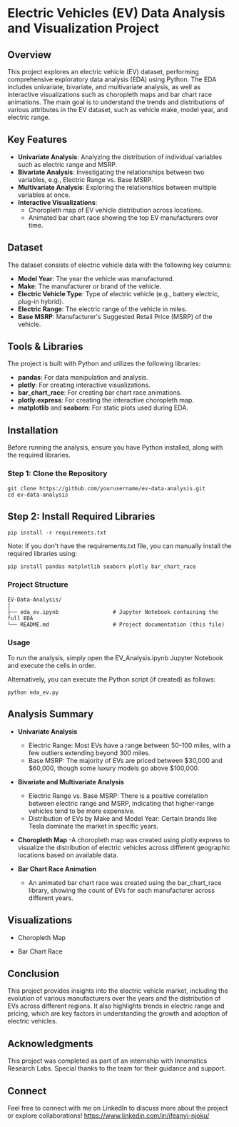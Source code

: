 # Electric Vehicles (EV) Data Analysis and Visualization Project

## Overview

This project explores an electric vehicle (EV) dataset, performing comprehensive exploratory data analysis (EDA) using Python. The EDA includes univariate, bivariate, and multivariate analysis, as well as interactive visualizations such as choropleth maps and bar chart race animations. The main goal is to understand the trends and distributions of various attributes in the EV dataset, such as vehicle make, model year, and electric range.

## Key Features

- **Univariate Analysis**: Analyzing the distribution of individual variables such as electric range and MSRP.
- **Bivariate Analysis**: Investigating the relationships between two variables, e.g., Electric Range vs. Base MSRP.
- **Multivariate Analysis**: Exploring the relationships between multiple variables at once.
- **Interactive Visualizations**:
  - Choropleth map of EV vehicle distribution across locations.
  - Animated bar chart race showing the top EV manufacturers over time.

## Dataset

The dataset consists of electric vehicle data with the following key columns:

- **Model Year**: The year the vehicle was manufactured.
- **Make**: The manufacturer or brand of the vehicle.
- **Electric Vehicle Type**: Type of electric vehicle (e.g., battery electric, plug-in hybrid).
- **Electric Range**: The electric range of the vehicle in miles.
- **Base MSRP**: Manufacturer's Suggested Retail Price (MSRP) of the vehicle.

## Tools & Libraries

The project is built with Python and utilizes the following libraries:

- **pandas**: For data manipulation and analysis.
- **plotly**: For creating interactive visualizations.
- **bar_chart_race**: For creating bar chart race animations.
- **plotly.express**: For creating the interactive choropleth map.
- **matplotlib** and **seaborn**: For static plots used during EDA.

## Installation

Before running the analysis, ensure you have Python installed, along with the required libraries.

### Step 1: Clone the Repository

  ```
  git clone https://github.com/yourusername/ev-data-analysis.git
  cd ev-data-analysis
```

## Step 2: Install Required Libraries
```
pip install -r requirements.txt
```
Note: If you don't have the requirements.txt file, you can manually install the required libraries using:

```
pip install pandas matplotlib seaborn plotly bar_chart_race
```

### Project Structure
```
EV-Data-Analysis/
│
├── eda_ev.ipynb                 # Jupyter Notebook containing the full EDA
└── README.md                    # Project documentation (this file)
```

### Usage
To run the analysis, simply open the EV_Analysis.ipynb Jupyter Notebook and execute the cells in order.

Alternatively, you can execute the Python script (if created) as follows:
```
python eda_ev.py
```

## Analysis Summary
- **Univariate Analysis**
  - Electric Range: Most EVs have a range between 50-100 miles, with a few outliers extending beyond 300 miles.
  - Base MSRP: The majority of EVs are priced between $30,000 and $60,000, though some luxury models go above $100,000.
- **Bivariate and Multivariate Analysis**
  - Electric Range vs. Base MSRP: There is a positive correlation between electric range and MSRP, indicating that higher-range vehicles tend to be more expensive.
  - Distribution of EVs by Make and Model Year: Certain brands like Tesla dominate the market in specific years.
- **Choropleth Map**
  -A choropleth map was created using plotly.express to visualize the distribution of electric vehicles across different geographic locations based on available data.

- **Bar Chart Race Animation**
  - An animated bar chart race was created using the bar_chart_race library, showing the count of EVs for each manufacturer across different years.

## Visualizations
- Choropleth Map

- Bar Chart Race

## Conclusion
This project provides insights into the electric vehicle market, including the evolution of various manufacturers over the years and the distribution of EVs across different regions. It also highlights trends in electric range and pricing, which are key factors in understanding the growth and adoption of electric vehicles.

## Acknowledgments
This project was completed as part of an internship with Innomatics Research Labs. Special thanks to the team for their guidance and support.

## Connect
Feel free to connect with me on LinkedIn to discuss more about the project or explore collaborations!
https://www.linkedin.com/in/ifeanyi-njoku/
